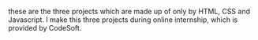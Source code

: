 these are the three projects which are made up of only by HTML, CSS and Javascript. I make this three projects during online internship, which is provided by CodeSoft.
